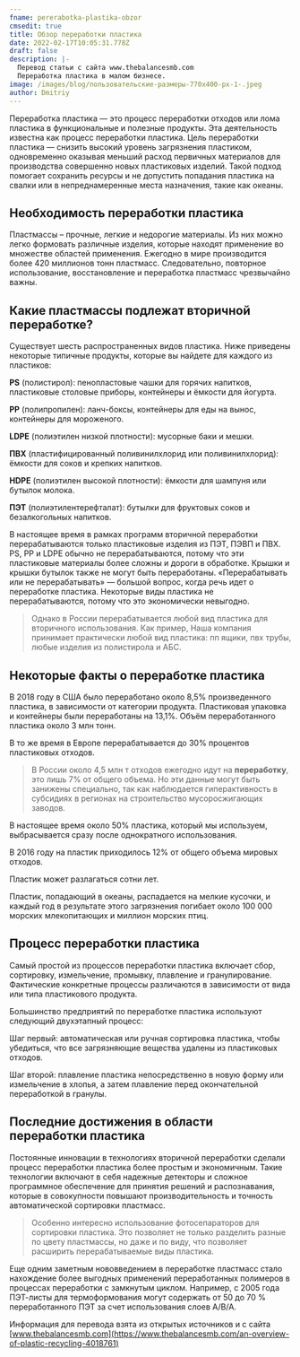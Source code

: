 ```yaml
---
fname: pererabotka-plastika-obzor
cmsedit: true
title: Обзор переработки пластика
date: 2022-02-17T10:05:31.778Z
draft: false
description: |-
  Перевод статьи с сайта www.thebalancesmb.com
  Переработка пластика в малом бизнесе.
image: /images/blog/пользовательские-размеры-770x400-px-1-.jpeg
author: Dmitriy
---
```

<!--StartFragment-->

Переработка пластика — это процесс переработки отходов или лома пластика в функциональные и полезные продукты. Эта деятельность известна как процесс переработки пластика. Цель переработки пластика — снизить высокий уровень загрязнения пластиком, одновременно оказывая меньший расход  первичных материалов для производства совершенно новых пластиковых изделий. Такой подход помогает сохранить ресурсы и не допустить попадания пластика на свалки или в непреднамеренные места назначения, такие как океаны.

## Необходимость переработки пластика

Пластмассы – прочные, легкие и недорогие материалы. Из них можно легко формовать различные изделия, которые находят применение во множестве областей применения. Ежегодно в мире производится более 420 миллионов тонн пластмасс. Следовательно, повторное использование, восстановление и переработка пластмасс чрезвычайно важны.

## Какие пластмассы подлежат вторичной переработке?

Существует шесть распространенных видов пластика. Ниже приведены некоторые типичные продукты, которые вы найдете для каждого из пластиков:

**PS** (полистирол): пенопластовые чашки для горячих напитков, пластиковые столовые приборы, контейнеры и ёмкости для йогурта.

**PP** (полипропилен): ланч-боксы, контейнеры для еды на вынос, контейнеры для мороженого.

**LDPE** (полиэтилен низкой плотности): мусорные баки и мешки.

**ПВХ** (пластифицированный поливинилхлорид или поливинилхлорид): ёмкости для соков и крепких напитков.

**HDPE** (полиэтилен высокой плотности): ёмкости для шампуня или бутылок молока.

**ПЭТ** (полиэтилентерефталат): бутылки для фруктовых соков и безалкогольных напитков.

В настоящее время в рамках программ вторичной переработки перерабатываются только пластиковые изделия из ПЭТ, ПЭВП и ПВХ. PS, PP и LDPE обычно не перерабатываются, потому что эти пластиковые материалы более сложны и дороги в обработке. Крышки и крышки бутылок также не могут быть переработаны. «Перерабатывать или не перерабатывать» — большой вопрос, когда речь идет о переработке пластика. Некоторые виды пластика не перерабатываются, потому что это экономически невыгодно.

> Однако в России перерабатывается любой вид пластика для вторичного использования. Как пример, Наша компания принимает практически любой вид пластика: пп ящики, пвх трубы, любые изделия из полистирола и АБС.

## Некоторые факты о переработке пластика



В 2018 году в США было переработано около 8,5% произведенного пластика, в зависимости от категории продукта. Пластиковая упаковка и контейнеры были переработаны на 13,1%. Объём переработанного пластика около 3 млн тонн.

В то же время в Европе перерабатывается до 30% процентов пластиковых отходов.

> В России около 4,5 млн т отходов ежегодно идут на **переработку**, это лишь 7% от общего объема. Но эти данные могут быть занижены специально, так как наблюдается гиперактивность в субсидиях в регионах на строительство мусоросжигающих заводов.

В настоящее время около 50% пластика, который мы используем, выбрасывается сразу после однократного использования. 

В 2016 году на пластик приходилось 12% от общего объема мировых отходов. 

Пластик может разлагаться сотни лет.

Пластик, попадающий в океаны, распадается на мелкие кусочки, и каждый год в результате этого загрязнения погибает около 100 000 морских млекопитающих и миллион морских птиц.

## Процесс переработки пластика

Самый простой из процессов переработки пластика включает сбор, сортировку, измельчение, промывку, плавление и гранулирование. Фактические конкретные процессы различаются в зависимости от вида или типа пластикового продукта.

Большинство предприятий по переработке пластика используют следующий двухэтапный процесс:

Шаг первый: автоматическая или ручная сортировка пластика, чтобы убедиться, что все загрязняющие вещества удалены из пластиковых отходов.

Шаг второй: плавление пластика непосредственно в новую форму или измельчение в хлопья, а затем плавление перед окончательной переработкой в гранулы.

## Последние достижения в области переработки пластика

Постоянные инновации в технологиях вторичной переработки сделали процесс переработки пластика более простым и экономичным. Такие технологии включают в себя надежные детекторы и сложное программное обеспечение для принятия решений и распознавания, которые в совокупности повышают производительность и точность автоматической сортировки пластмасс.

> Особенно интересно использование фотосепараторов для сортировки пластика. Это позволяет не только разделить разные по цвету пластмассы, но даже и по виду, что позволяет расширить перерабатываемые виды пластика.

Еще одним заметным нововведением в переработке пластмасс стало нахождение более выгодных применений переработанных полимеров в процессах переработки с замкнутым циклом. Например, с 2005 года ПЭТ-листы для термоформования могут содержать от 50 до 70 % переработанного ПЭТ за счет использования слоев A/B/A.



Информация для перевода взята из открытых источников и с сайта [www.thebalancesmb.com](https://www.thebalancesmb.com/an-overview-of-plastic-recycling-4018761)